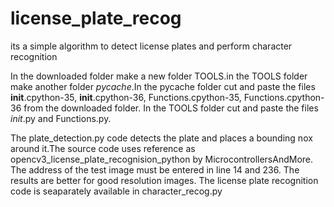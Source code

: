 # license_plate_recog
its a simple algorithm to detect license plates and perform character recognition

In the downloaded folder make a new folder TOOLS.in the TOOLS folder make another folder _pycache_.In the pycache folder cut and paste the files __init__.cpython-35, __init__.cpython-36, Functions.cpython-35, Functions.cpython-36 from the downloaded folder. In the TOOLS folder cut and paste the files _init_.py and Functions.py.

The plate_detection.py code detects the plate and places a bounding nox around it.The source code uses reference as opencv3_license_plate_recognision_python by MicrocontrollersAndMore.
The address of the test image must be entered in line 14 and 236.
The results are better for good resolution images.
The license plate recognition code is seaparately available in character_recog.py
